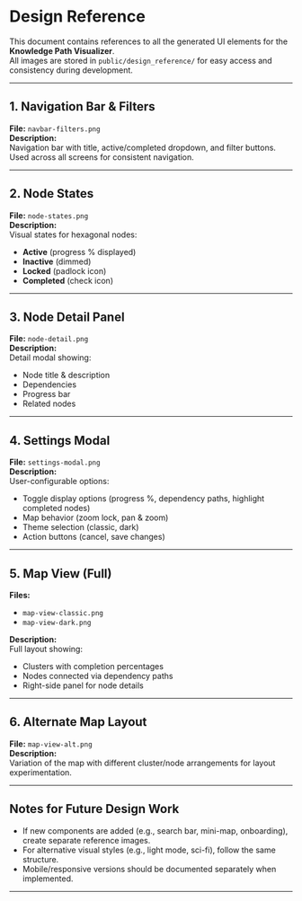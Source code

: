 # Design Reference

This document contains references to all the generated UI elements for the **Knowledge Path Visualizer**.  
All images are stored in `public/design_reference/` for easy access and consistency during development.

---

## 1. Navigation Bar & Filters

**File:** `navbar-filters.png`  
**Description:**  
Navigation bar with title, active/completed dropdown, and filter buttons.  
Used across all screens for consistent navigation.

---

## 2. Node States

**File:** `node-states.png`  
**Description:**  
Visual states for hexagonal nodes:  
- **Active** (progress % displayed)  
- **Inactive** (dimmed)  
- **Locked** (padlock icon)  
- **Completed** (check icon)

---

## 3. Node Detail Panel

**File:** `node-detail.png`  
**Description:**  
Detail modal showing:  
- Node title & description  
- Dependencies  
- Progress bar  
- Related nodes

---

## 4. Settings Modal

**File:** `settings-modal.png`  
**Description:**  
User-configurable options:  
- Toggle display options (progress %, dependency paths, highlight completed nodes)  
- Map behavior (zoom lock, pan & zoom)  
- Theme selection (classic, dark)  
- Action buttons (cancel, save changes)

---

## 5. Map View (Full)

**Files:**  
- `map-view-classic.png`  
- `map-view-dark.png`  

**Description:**  
Full layout showing:  
- Clusters with completion percentages  
- Nodes connected via dependency paths  
- Right-side panel for node details

---

## 6. Alternate Map Layout

**File:** `map-view-alt.png`  
**Description:**  
Variation of the map with different cluster/node arrangements for layout experimentation.

---

## Notes for Future Design Work

- If new components are added (e.g., search bar, mini-map, onboarding), create separate reference images.  
- For alternative visual styles (e.g., light mode, sci-fi), follow the same structure.  
- Mobile/responsive versions should be documented separately when implemented.

---
